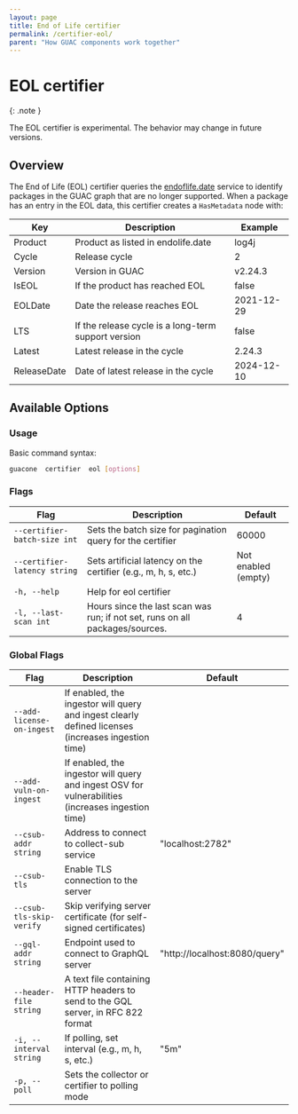 ```yaml
---
layout: page
title: End of Life certifier
permalink: /certifier-eol/
parent: "How GUAC components work together"
---
```


# EOL certifier

{: .note }

The EOL certifier is experimental. The behavior may change in future versions.

## Overview

The End of Life (EOL) certifier queries the
[endoflife.date](https://endoflife.date) service to identify packages in the
GUAC graph that are no longer supported. When a package has an entry in the EOL
data, this certifier creates a `HasMetadata` node with:

| Key         | Description                                         | Example    |
| ----------- | --------------------------------------------------- | ---------- |
| Product     | Product as listed in endolife.date                  | log4j      |
| Cycle       | Release cycle                                       | 2          |
| Version     | Version in GUAC                                     | v2.24.3    |
| IsEOL       | If the product has reached EOL                      | false      |
| EOLDate     | Date the release reaches EOL                        | 2021-12-29 |
| LTS         | If the release cycle is a long-term support version | false      |
| Latest      | Latest release in the cycle                         | 2.24.3     |
| ReleaseDate | Date of latest release in the cycle                 | 2024-12-10 |

## Available Options

### Usage

Basic command syntax:

```bash
guacone  certifier  eol [options]
```

### Flags

| Flag                         | Description                                                                  | Default             |
| ---------------------------- | ---------------------------------------------------------------------------- | ------------------- |
| `--certifier-batch-size int` | Sets the batch size for pagination query for the certifier                   | 60000               |
| `--certifier-latency string` | Sets artificial latency on the certifier (e.g., m, h, s, etc.)               | Not enabled (empty) |
| `-h, --help`                 | Help for eol certifier                                                       |                     |
| `-l, --last-scan int`        | Hours since the last scan was run; if not set, runs on all packages/sources. | 4                   |

### Global Flags

| Flag                      | Description                                                                                        | Default                       |
| ------------------------- | -------------------------------------------------------------------------------------------------- | ----------------------------- |
| `--add-license-on-ingest` | If enabled, the ingestor will query and ingest clearly defined licenses (increases ingestion time) |                               |
| `--add-vuln-on-ingest`    | If enabled, the ingestor will query and ingest OSV for vulnerabilities (increases ingestion time)  |                               |
| `--csub-addr string`      | Address to connect to collect-sub service                                                          | "localhost:2782"              |
| `--csub-tls`              | Enable TLS connection to the server                                                                |                               |
| `--csub-tls-skip-verify`  | Skip verifying server certificate (for self-signed certificates)                                   |                               |
| `--gql-addr string`       | Endpoint used to connect to GraphQL server                                                         | "http://localhost:8080/query" |
| `--header-file string`    | A text file containing HTTP headers to send to the GQL server, in RFC 822 format                   |                               |
| `-i, --interval string`   | If polling, set interval (e.g., m, h, s, etc.)                                                     | "5m"                          |
| `-p, --poll`              | Sets the collector or certifier to polling mode                                                    |
